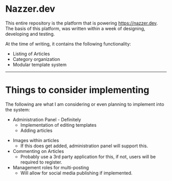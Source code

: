 # Nazzer.dev

This entire repository is the platform that is powering https://nazzer.dev.
The basis of this platform, was written within a week of designing, developing and testing.

At the time of writing, it contains the following functionality:
+ Listing of Articles
+ Category organization
+ Modular template system
---
# Things to consider implementing
The following are what I am considering or even planning to implement into the system:
+ Administration Panel - Definitely
    - Implementation of editing templates
    - Adding articles
- Images within articles
    - If this does get added, administration panel will support this.
- Commenting on Articles
    - Probably use a 3rd party application for this, if not, users will be required to register.
- Management roles for multi-posting
    - Will allow for social media publishing if implemented.